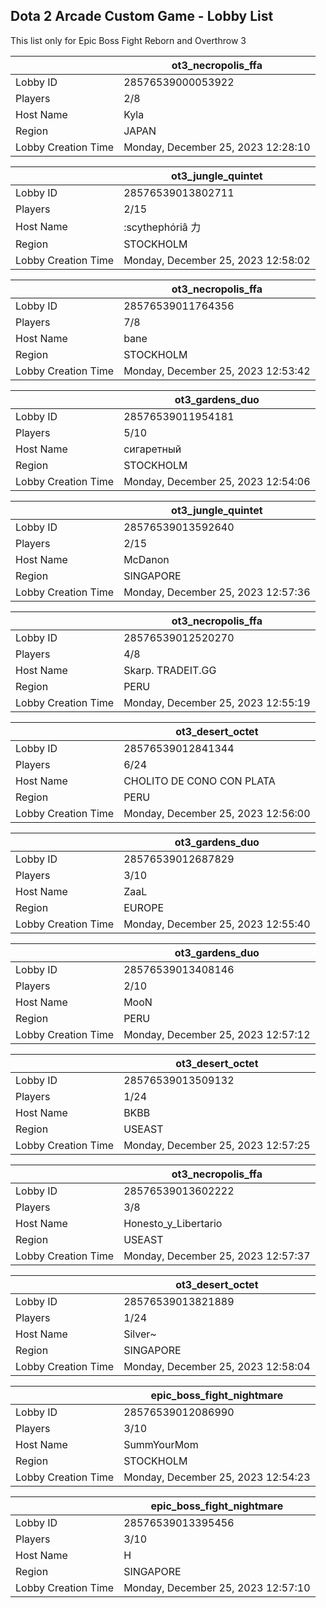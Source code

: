 ## Dota 2 Arcade Custom Game - Lobby List

This list only for Epic Boss Fight Reborn and Overthrow 3

|  | ot3_necropolis_ffa |
| ------ | ------ |
| Lobby ID | 28576539000053922 |
| Players | 2/8 |
| Host Name | Kyla |
| Region | JAPAN |
| Lobby Creation Time | Monday, December 25, 2023 12:28:10 |


|  | ot3_jungle_quintet |
| ------ | ------ |
| Lobby ID | 28576539013802711 |
| Players | 2/15 |
| Host Name | :scythephόriâ 力 |
| Region | STOCKHOLM |
| Lobby Creation Time | Monday, December 25, 2023 12:58:02 |


|  | ot3_necropolis_ffa |
| ------ | ------ |
| Lobby ID | 28576539011764356 |
| Players | 7/8 |
| Host Name | bane |
| Region | STOCKHOLM |
| Lobby Creation Time | Monday, December 25, 2023 12:53:42 |


|  | ot3_gardens_duo |
| ------ | ------ |
| Lobby ID | 28576539011954181 |
| Players | 5/10 |
| Host Name | сигаретный |
| Region | STOCKHOLM |
| Lobby Creation Time | Monday, December 25, 2023 12:54:06 |


|  | ot3_jungle_quintet |
| ------ | ------ |
| Lobby ID | 28576539013592640 |
| Players | 2/15 |
| Host Name | McDanon |
| Region | SINGAPORE |
| Lobby Creation Time | Monday, December 25, 2023 12:57:36 |


|  | ot3_necropolis_ffa |
| ------ | ------ |
| Lobby ID | 28576539012520270 |
| Players | 4/8 |
| Host Name | Skarp. TRADEIT.GG |
| Region | PERU |
| Lobby Creation Time | Monday, December 25, 2023 12:55:19 |


|  | ot3_desert_octet |
| ------ | ------ |
| Lobby ID | 28576539012841344 |
| Players | 6/24 |
| Host Name | CHOLITO DE CONO CON PLATA |
| Region | PERU |
| Lobby Creation Time | Monday, December 25, 2023 12:56:00 |


|  | ot3_gardens_duo |
| ------ | ------ |
| Lobby ID | 28576539012687829 |
| Players | 3/10 |
| Host Name | ZaaL |
| Region | EUROPE |
| Lobby Creation Time | Monday, December 25, 2023 12:55:40 |


|  | ot3_gardens_duo |
| ------ | ------ |
| Lobby ID | 28576539013408146 |
| Players | 2/10 |
| Host Name | MooN |
| Region | PERU |
| Lobby Creation Time | Monday, December 25, 2023 12:57:12 |


|  | ot3_desert_octet |
| ------ | ------ |
| Lobby ID | 28576539013509132 |
| Players | 1/24 |
| Host Name | BKBB |
| Region | USEAST |
| Lobby Creation Time | Monday, December 25, 2023 12:57:25 |


|  | ot3_necropolis_ffa |
| ------ | ------ |
| Lobby ID | 28576539013602222 |
| Players | 3/8 |
| Host Name | Honesto_y_Libertario |
| Region | USEAST |
| Lobby Creation Time | Monday, December 25, 2023 12:57:37 |


|  | ot3_desert_octet |
| ------ | ------ |
| Lobby ID | 28576539013821889 |
| Players | 1/24 |
| Host Name | Silver~ |
| Region | SINGAPORE |
| Lobby Creation Time | Monday, December 25, 2023 12:58:04 |


|  | epic_boss_fight_nightmare |
| ------ | ------ |
| Lobby ID | 28576539012086990 |
| Players | 3/10 |
| Host Name | SummYourMom |
| Region | STOCKHOLM |
| Lobby Creation Time | Monday, December 25, 2023 12:54:23 |


|  | epic_boss_fight_nightmare |
| ------ | ------ |
| Lobby ID | 28576539013395456 |
| Players | 3/10 |
| Host Name | H |
| Region | SINGAPORE |
| Lobby Creation Time | Monday, December 25, 2023 12:57:10 |


